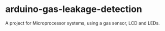 # arduino-gas-leakage-detection
A project for Microprocessor systems, using a gas sensor, LCD and LEDs. 
